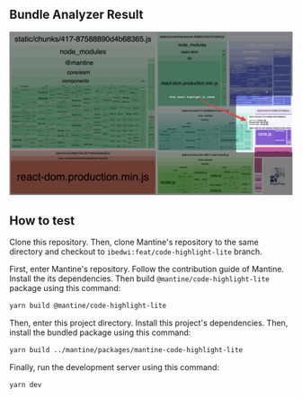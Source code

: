 ## Bundle Analyzer Result

![Build Result](./.demo/build.png)

## How to test

Clone this repository. Then, clone Mantine's repository to the same directory and checkout to `ibedwi:feat/code-highlight-lite` branch.

First, enter Mantine's repository. Follow the contribution guide of Mantine. Install the its dependencies. Then build `@mantine/code-highlight-lite` package using this command:

```bash
yarn build @mantine/code-highlight-lite
```

Then, enter this project directory. Install this project's dependencies. Then, install the bundled package using this command:

```bash
yarn build ../mantine/packages/mantine-code-highlight-lite
```

Finally, run the development server using this command:

```bash
yarn dev
```
